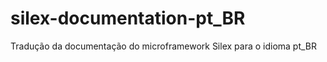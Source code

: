 silex-documentation-pt_BR
=========================

Tradução da documentação do microframework Silex para o idioma pt_BR
